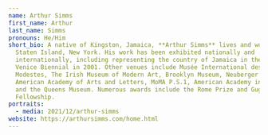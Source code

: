 ```yaml
---
name: Arthur Simms
first_name: Arthur
last_name: Simms
pronouns: He/Him
short_bio: A native of Kingston, Jamaica, **Arthur Simms** lives and works in
  Staten Island, New York. His work has been exhibited nationally and
  internationally, including representing the country of Jamaica in the 49th
  Venice Biennial in 2001. Other venues include Musée International des Arts
  Modestes, The Irish Museum of Modern Art, Brooklyn Museum, Neuberger Museum,
  American Academy of Arts and Letters, MoMA P.S.1, American Academy in Rome,
  and the Queens Museum. Numerous awards include the Rome Prize and Guggenheim
  Fellowship.
portraits:
  - media: 2021/12/arthur-simms
website: https://arthursimms.com/home.html
---
```

